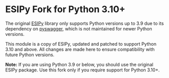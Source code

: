 # ESIPy Fork for Python 3.10+

The original [ESIPy](https://github.com/ESIpy/ESIpy) library only supports Python versions up to 3.9 due to its dependency on [pyswagger](https://github.com/mission-liao/pyswagger), which is not maintained for newer Python versions.

This module is a copy of ESIPy, updated and patched to support Python 3.10 and above. All changes are made here to ensure compatibility with future Python versions.

**Note:** If you are using Python 3.9 or below, you should use the original ESIPy package. Use this fork only if you require support for Python 3.10+.